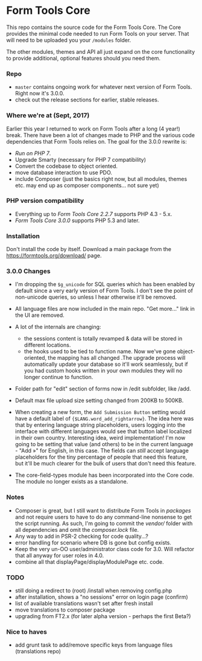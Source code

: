# Form Tools Core

This repo contains the source code for the Form Tools Core. The Core provides the minimal code needed to run Form Tools
on your server. That will need to be uploaded you your `/modules` folder.

The other modules, themes and API all just expand on the core functionality to provide additional, optional features
should you need them.


### Repo

- `master` contains ongoing work for whatever next version of Form Tools. Right now it's 3.0.0. 
- check out the release sections for earlier, stable releases. 


### Where we're at (Sept, 2017)

Earlier this year I returned to work on Form Tools after a long (4 year!) break. There have been a lot of changes made 
to PHP and the various code dependencies that Form Tools relies on. The goal for the 3.0.0 rewrite is:

- *Run on PHP 7*.
- Upgrade Smarty (necessary for PHP 7 compatibility)
- Convert the codebase to object oriented.
- move database interaction to use PDO.
- include Composer (just the basics right now, but all modules, themes etc. may end up as composer components... not sure yet)
 

### PHP version compatibility

- Everything up to *Form Tools Core 2.2.7* supports PHP 4.3 - 5.x.
- *Form Tools Core 3.0.0* supports PHP 5.3 and later.


### Installation

Don't install the code by itself. Download a main package from the https://formtools.org/download/ page. 


### 3.0.0 Changes

- I'm dropping the `$g_unicode` for SQL queries which has been enabled by default since a very early version of Form Tools. 
I don't see the point of non-unicode queries, so unless I hear otherwise it'll be removed.
- All language files are now included in the main repo. "Get more..." link in the UI are removed. 
- A lot of the internals are changing:
    - the sessions content is totally revamped & data will be stored in different locations.
    - the hooks used to be tied to function name. Now we've gone object-oriented, the mapping has all changed .The 
    upgrade process will automatically update your database so it'll work seamlessly, but if you had custom hooks 
    written in your own modules they will no longer continue to function.

- Folder path for "edit" section of forms now in /edit subfolder, like /add.
- Default max file upload size setting changed from 200KB to 500KB.
- When creating a new form, the `Add Submission Button` setting would have a default label of `{$LANG.word_add_rightarrow}`.
The idea here was that by entering language string placeholders, users logging into the interface with different languages would 
see that button label localized in their own country. Interesting idea, weird implementation! I'm now going to be setting that 
value (and others) to be in the current language - "Add &raquo;" for English, in this case. The fields can _still_ accept
language placeholders for the tiny percentage of people that need this feature, but it'll be much clearer for the bulk of 
users that don't need this feature.
- The core-field-types module has been incorporated into the Core code. The module no longer exists as a standalone.

### Notes

- Composer is great, but I still want to distribute Form Tools in _packages_ and not require users to have to do any 
command-line nonsense to get the script running. As such, I'm going to commit the _vendor/_ folder with all dependencies
and omit the _composer.lock_ file.
- Any way to add in PSR-2 checking for code quality...? 
- error handling for scenario where DB is gone but config exists.
- Keep the very un-OO user/administrator class code for 3.0. Will refactor that all anyway for user roles in 4.0.
- combine all that displayPage/displayModulePage etc. code.

### TODO
 
- still doing a redirect to (root) /install when removing config.php
- after installation, shows a "no sessions" error on login page (confirm)
- list of available translations wasn't set after fresh install
- move translations to composer package
- upgrading from FT2.x (for later alpha version - perhaps the first Beta?)

### Nice to haves
- add grunt task to add/remove specific keys from language files (translations repo)
